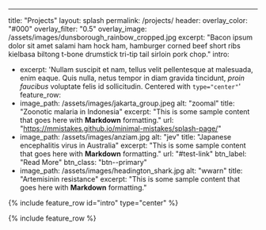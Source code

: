 ---
title: "Projects"
layout: splash
permalink: /projects/
header:
  overlay_color: "#000"
  overlay_filter: "0.5"
  overlay_image: /assets/images/dunsborough_rainbow_cropped.jpg
excerpt: "Bacon ipsum dolor sit amet salami ham hock ham, hamburger corned beef short ribs kielbasa biltong t-bone drumstick tri-tip tail sirloin pork chop."
intro: 
  - excerpt: 'Nullam suscipit et nam, tellus velit pellentesque at malesuada, enim eaque. Quis nulla, netus tempor in diam gravida tincidunt, *proin faucibus* voluptate felis id sollicitudin. Centered with `type="center"`'
feature_row:
  - image_path: /assets/images/jakarta_group.jpeg
    alt: "zoomal"
    title: "Zoonotic malaria in Indonesia"
    excerpt: "This is some sample content that goes here with **Markdown** formatting."
    url: "https://mmistakes.github.io/minimal-mistakes/splash-page/"
  - image_path: /assets/images/anziam.jpg
    alt: "jev"
    title: "Japanese encephalitis virus in Australia"
    excerpt: "This is some sample content that goes here with **Markdown** formatting."
    url: "#test-link"
    btn_label: "Read More"
    btn_class: "btn--primary"
  - image_path: /assets/images/headington_shark.jpg
    alt: "wwarn"
    title: "Artemisinin resistance"
    excerpt: "This is some sample content that goes here with **Markdown** formatting."

{% include feature_row id="intro" type="center" %}

{% include feature_row %}